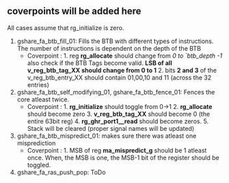 ## coverpoints will be added here

All cases assume that rg_initialize is zero.

1. gshare_fa_btb_fill_01: Fills the BTB with different types of instructions. The number of instructions is dependent on the depth of the BTB
   - Coverpoint : 1. reg **rg_allocate** should change from *0 to `btb_depth -1* also check if the BTB Tags become valid. **LSB of all v_reg_btb_tag_XX should change from 0 to 1** 2. bits **2 and 3** of the v_reg_btb_entry_XX should contain 01,00,10 and 11 (across the 32 entries) 
2. gshare_fa_btb_self_modifying_01, gshare_fa_btb_fence_01: Fences the core atleast twice. 
   - Coverpoint : 1. **rg_initialize** should toggle from 0->1 2. **rg_allocate** should become zero 3. **v_reg_btb_tag_XX** should become 0 (the entire 63bit reg) 4. **rg_ghr_port1__read** should become zeros. 5. Stack will be cleared (proper signal names will be updated)
3. gshare_fa_btb_mispredict_01: makes sure there was atleast one misprediction
   - Coverpoint : 1. MSB of reg **ma_mispredict_g** should be 1 atleast once. When, the MSB is one, the MSB-1 bit of the register should be toggled.
4. gshare_fa_ras_push_pop: ToDo

